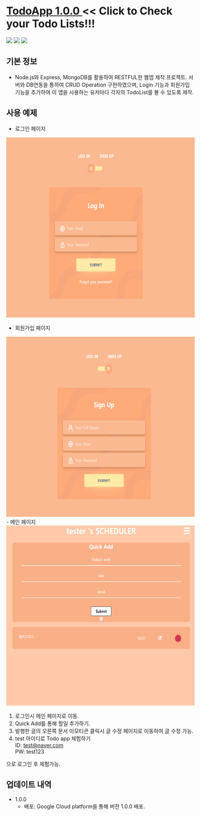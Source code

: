 # 
  

# <a href="https://todoapp-340515.dt.r.appspot.com/login"> TodoApp 1.0.0 <a/> << Click to Check your Todo Lists!!!


<img src="https://img.shields.io/badge/Node.js-339933?style=for-the-badge&logo=node.js&logoColor=white"> <img src="https://img.shields.io/badge/MongoDB-47A248?style=for-the-badge&logo=MongoDB&logoColor=white"> <img src="https://img.shields.io/badge/Javascript-F7DF1E?style=for-the-badge&logo=javascript&logoColor=white"> 
  
## 기본 정보 
- Node.js와 Express, MongoDB를 활용하여 RESTFUL한 웹앱 제작 프로젝트. 서버와 DB연동을 통하여 CRUD Operation 구현하였으며, Login 기능과 회원가입 기능을 추가하여 이 앱을 사용하는 유저마다 각자의 TodoList를 볼 수 있도록 제작.

## 사용 예제
- 로그인 페이지  
<img src="1.jpg" width="720px" height="480px">
  
  - 회원가입 페이지
<img src="2.jpg" width="720px" height="480px">
  - 메인 페이지

<img src="3.jpg" width="720px" height="480px">

  
 1. 로그인시 메인 페이지로 이동.
 2. Quick Add를 통해 할일 추가하기.
 3. 발행한 글의 오른쪽 문서 이모티콘 클릭시 글 수정 페이지로 이동하여 글 수정 가능.
 4. test 아이디로 Todo app 체험하기
  <br>   ID: test@naver.com 
  <br>  PW: test123 
  
  으로 로그인 후 체험가능.
    



## 업데이트 내역

* 1.0.0
    * 배포: Google Cloud platform을 통해 버전 1.0.0 배포.


